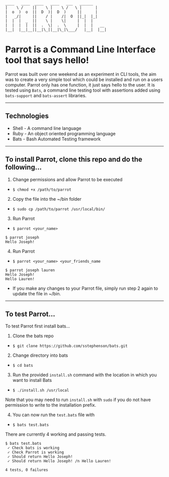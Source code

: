 ```
____   ____  ____   ____   ___   ______
|    \ /    ||    \ |    \ /   \ |      |
|  o  )  o  ||  D  )|  D  )     ||      |
|   _/|     ||    / |    /|  O  ||_|  |_|
|  |  |  _  ||    \ |    \|     |  |  |  
|  |  |  |  ||  .  \|  .  \     |  |  |   __
|__|  |__|__||__|\_||__|\_|\___/   |__|  |__|
```

# Parrot is a Command Line Interface tool that says hello!

Parrot was built over one weekend as an experiment in CLI tools, the aim was to create a very simple tool which could be installed and run on a users computer. Parrot only has one function, it just says hello to the user. It is tested using `Bats`, a command line testing tool with assertions added using `bats-support` and `bats-assert` libraries.  

-------

## Technologies

* Shell - A command line language
* Ruby - An object oriented programming language
* Bats - Bash Automated Testing framework

-------

## To install Parrot, clone this repo and do the following...

1. Change permissions and allow Parrot to be executed
* `$ chmod +x /path/to/parrot`

2. Copy the file into the ~/bin folder
* `$ sudo cp /path/to/parrot /usr/local/bin/`

3. Run Parrot
* `$ parrot <your_name>`

```
$ parrot joseph
Hello Joseph!
```

4. Run Parrot
* `$ parrot <your_name> <your_friends_name`

```
$ parrot joseph lauren
Hello Joseph!
Hello Lauren!
```

* If you make any changes to your Parrot file, simply run step 2 again to update the file in ~/bin.


-------

## To test Parrot...

To test Parrot first install bats...

1. Clone the bats repo
* `$ git clone https://github.com/sstephenson/bats.git`

2. Change directory into bats
* `$ cd bats`

3. Run the provided `install.sh` command with the location in which you want to install Bats
* `$ ./install.sh /usr/local`

Note that you may need to run `install.sh` with `sudo` if you do not have permission to write to the installation prefix.

4. You can now run the `test.bats` file with
* `$ bats test.bats`

There are currently 4 working and passing tests.

```
$ bats test.bats
 ✓ Check bats is working
 ✓ Check Parrot is working
 ✓ Should return Hello Joseph!
 ✓ Should return Hello Joseph! /n Hello Lauren!

4 tests, 0 failures
```
